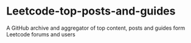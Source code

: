 # Leetcode-top-posts-and-guides
A GitHub archive and aggregator of top content, posts and guides form Leetcode forums and users
